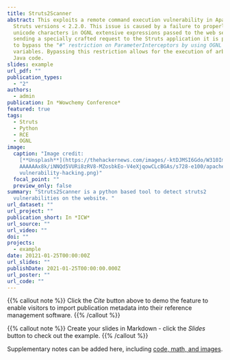```yaml
---
title: Struts2Scanner
abstract: This exploits a remote command execution vulnerability in Apache
  Struts versions < 2.2.0. This issue is caused by a failure to properly handle
  unicode characters in OGNL extensive expressions passed to the web server. By
  sending a specially crafted request to the Struts application it is possible
  to bypass the "#" restriction on ParameterInterceptors by using OGNL context
  variables. Bypassing this restriction allows for the execution of arbitrary
  Java code.
slides: example
url_pdf: ""
publication_types:
  - "2"
authors:
  - admin
publication: In *Wowchemy Conference*
featured: true
tags:
  - Struts
  - Python
  - RCE
  - OGNL
image:
  caption: "Image credit:
    [**Unsplash**](https://thehackernews.com/images/-ktDJMSI6Gdo/W310Im7Od5I/AA\
    AAAAAAx8k/iNNQd5VURi8zRV8-MZosbkEo-V4eXjqowCLcBGAs/s728-e100/apache-struts-\
    vulnerability-hacking.png)"
  focal_point: ""
  preview_only: false
summary: "Struts2Scanner is a python based tool to detect struts2
  vulnerabilities on the website. "
url_dataset: ""
url_project: ""
publication_short: In *ICW*
url_source: ""
url_video: ""
doi: ""
projects:
  - example
date: 20121-01-25T00:00:00Z
url_slides: ""
publishDate: 2021-01-25T00:00:00.000Z
url_poster: ""
url_code: ""
---
```


{{% callout note %}}
Click the *Cite* button above to demo the feature to enable visitors to import publication metadata into their reference management software.
{{% /callout %}}

{{% callout note %}}
Create your slides in Markdown - click the *Slides* button to check out the example.
{{% /callout %}}

Supplementary notes can be added here, including [code, math, and images](https://wowchemy.com/docs/writing-markdown-latex/).

